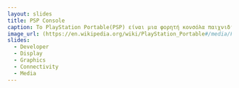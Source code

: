```yaml
---
layout: slides
title: PSP Console
caption: Το PlayStation Portable(PSP) είναι μια φορητή κονσόλα παιχνιδιών που αναπτύχθηκε και διατίθεται στην αγορά από τη Sony Computer Entertainment. Κυκλοφόρησε για πρώτη φορά στην Ιαπωνία στις 12 Δεκεμβρίου 2004, στη Βόρεια Αμερική στις 24 Μαρτίου 2005 και στις περιοχές PAL την 1η Σεπτεμβρίου 2005 και είναι η πρώτη φορητή δόση στη σειρά κονσολών PlayStation. Ως κονσόλα έβδομης γενιάς, το PSP ανταγωνιζόταν το Nintendo DS.
image_url: (https://en.wikipedia.org/wiki/PlayStation_Portable#/media/File:Psp-1000.jpg)
slides:
  - Developer
  - Display
  - Graphics
  - Connectivity
  - Media
---
```

